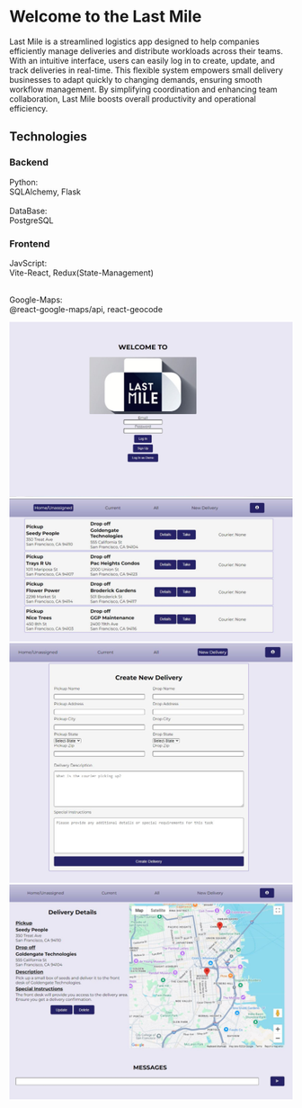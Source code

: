 # Welcome to the Last Mile

Last Mile is a streamlined logistics app designed to help companies efficiently manage deliveries and distribute workloads across their teams. With an intuitive interface, users can easily log in to create, update, and track deliveries in real-time. This flexible system empowers small delivery businesses to adapt quickly to changing demands, ensuring smooth workflow management. By simplifying coordination and enhancing team collaboration, Last Mile boosts overall productivity and operational efficiency.

## Technologies

### Backend
Python: <br>
SQLAlchemy, Flask <br><br>
DataBase: <br>
PostgreSQL
### Frontend
JavScript: <br>
Vite-React, Redux(State-Management)<br><br>

Google-Maps: <br>
@react-google-maps/api, react-geocode




![alt text](Landing-Page.jpg)
![alt text](Unassigned.jpg)
![alt text](Form.jpg)
![alt text](Details.JPG)
